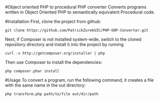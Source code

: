 #Object oriented PHP to procedural PHP converter
Converts programs written in Object Oriented PHP to semantically equivalent Procedural code. 

#Installation
First, clone the project from github:

    git clone https://github.com/PatrickZurekUIC/PHP-OOP-Converter.git

Next, if Composer is not installed system-wide, switch to the cloned repository directory and install it into the project by running

    curl -s http://getcomposer.org/installer | php

Then use Composer to install the dependencies:

    php composer.phar install

#Usage
To convert a program, run the following command, it creates a file with the same name in the out directory:

    php transform.php path/to/file out/dir/path
